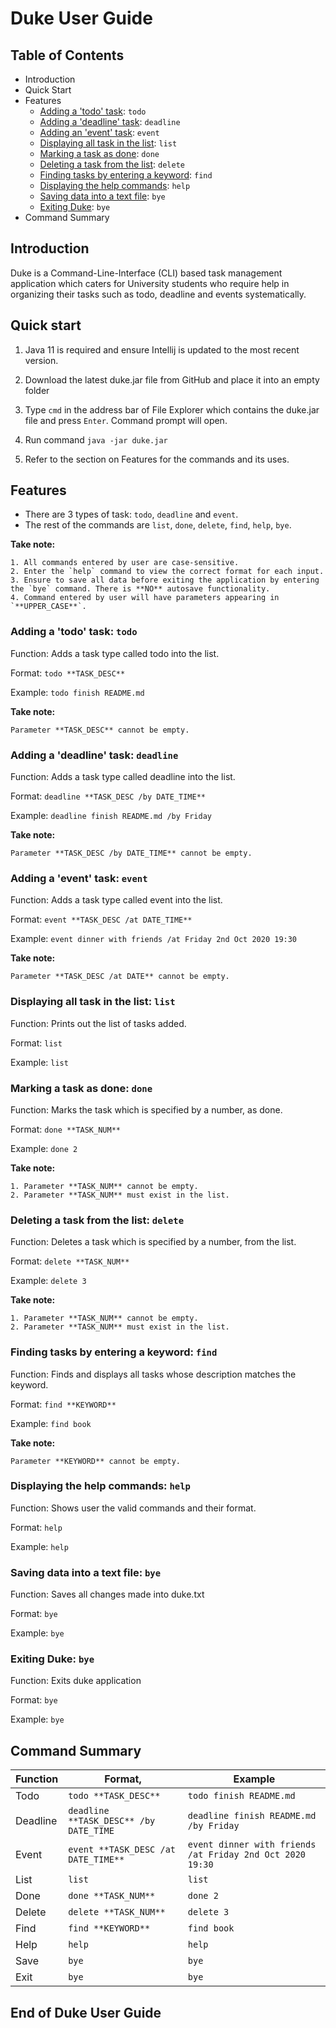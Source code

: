 # Duke User Guide

## Table of Contents
* Introduction
* Quick Start
* Features
    * [Adding a 'todo' task](adding-a-'todo'-task): `todo`
    * [Adding a 'deadline' task](#adding-a-'deadline'-task): `deadline`
    * [Adding an 'event' task](#adding-an-'event'-task): `event`
    * [Displaying all task in the list](#displaying-all-task-in-the-list): `list`
    * [Marking a task as done](#marking-a-task-as-done): `done`
    * [Deleting a task from the list](deleting-a-task-from-the-list): `delete`
    * [Finding tasks by entering a keyword](#finding-tasks-by-entering-a-keyword): `find`
    * [Displaying the help commands](#displaying-the-help-commands): `help`
    * [Saving data into a text file](#saving-data-into-a-text-file): `bye`
    * [Exiting Duke](#exiting-duke): `bye`
* Command Summary

## Introduction 
Duke is a Command-Line-Interface (CLI) based task management application which caters for University students who
require help in organizing their tasks such as todo, deadline and events systematically. 

## Quick start

1. Java 11 is required and ensure Intellij is updated to the most recent version.

2. Download the latest duke.jar file from GitHub and place it into an empty folder

3. Type `cmd` in the address bar of File Explorer which contains the duke.jar file and press `Enter`. 
Command prompt will open. 

4. Run command `java -jar duke.jar`

5. Refer to the section on Features for the commands and its uses.

## Features

* There are 3 types of task: `todo`, `deadline` and `event`.
* The rest of the commands are `list`, `done`, `delete`, `find`, `help`, `bye`.

**Take note:**

    1. All commands entered by user are case-sensitive.  
    2. Enter the `help` command to view the correct format for each input.
    3. Ensure to save all data before exiting the application by entering the `bye` command. There is **NO** autosave functionality.
    4. Command entered by user will have parameters appearing in `**UPPER_CASE**`.
    
    
### Adding a 'todo' task: `todo`

Function: Adds a task type called todo into the list.

Format:  `todo **TASK_DESC**`

Example: `todo finish README.md`

**Take note:**

    Parameter **TASK_DESC** cannot be empty. 
    
### Adding a 'deadline' task: `deadline`    

Function: Adds a task type called deadline into the list.

Format:  `deadline **TASK_DESC /by DATE_TIME**`

Example: `deadline finish README.md /by Friday`

**Take note:**

    Parameter **TASK_DESC /by DATE_TIME** cannot be empty.
    
### Adding a 'event' task: `event`   

Function: Adds a task type called event into the list.

Format:  `event **TASK_DESC /at DATE_TIME**`

Example: `event dinner with friends /at Friday 2nd Oct 2020 19:30`

**Take note:**

    Parameter **TASK_DESC /at DATE** cannot be empty.
 
### Displaying all task in the list: `list`

Function: Prints out the list of tasks added.

Format: `list`

Example: `list`

### Marking a task as done: `done`

Function: Marks the task which is specified by a number, as done.

Format: `done **TASK_NUM**`

Example: `done 2` 

**Take note:**

    1. Parameter **TASK_NUM** cannot be empty.
    2. Parameter **TASK_NUM** must exist in the list. 

### Deleting a task from the list: `delete`

Function: Deletes a task which is specified by a number, from the list. 

Format: `delete **TASK_NUM**`

Example: `delete 3 `

**Take note:**

    1. Parameter **TASK_NUM** cannot be empty.
    2. Parameter **TASK_NUM** must exist in the list.
    
### Finding tasks by entering a keyword: `find`

Function: Finds and displays all tasks whose description matches the keyword.

Format: `find **KEYWORD**`

Example: `find book`

**Take note:**

    Parameter **KEYWORD** cannot be empty.

### Displaying the help commands: `help`

Function: Shows user the valid commands and their format. 

Format: `help`

Example: `help`

### Saving data into a text file: `bye`

Function: Saves all changes made into duke.txt 

Format: `bye`

Example: `bye`

### Exiting Duke: `bye`

Function: Exits duke application

Format: `bye`

Example: `bye`

## Command Summary

Function    | Format, | Example 
---------- | ----------  | ----------            
Todo | `todo **TASK_DESC**`| `todo finish README.md` 
Deadline | `deadline **TASK_DESC** /by DATE_TIME`| `deadline finish README.md /by Friday`
Event | `event **TASK_DESC /at DATE_TIME**` | `event dinner with friends /at Friday 2nd Oct 2020 19:30`
List | `list` | `list`
Done | `done **TASK_NUM**`| `done 2`
Delete | `delete **TASK_NUM**` | `delete 3`
Find | `find **KEYWORD**`| `find book`
Help | `help` | `help`
Save | `bye` | `bye`
Exit | `bye` | `bye`

## End of Duke User Guide
